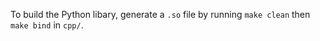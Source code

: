 To build the Python libary, generate a `.so` file by running `make clean` then `make bind` in `cpp/`.